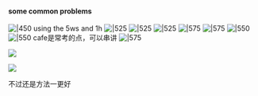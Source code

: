 #### some common problems
![|450](http://43.143.166.98:2212/2023/01/20/9581cd6f88d6d.png)
using the 5ws and 1h
![|525](http://43.143.166.98:2212/2023/01/20/fa08e749ff1bf.png)
![|525](http://43.143.166.98:2212/2023/01/20/1f90457fcbaef.png)
![|525](http://43.143.166.98:2212/2023/01/20/9b5b27e770a81.png)
![|575](http://43.143.166.98:2212/2023/01/20/9e6b049cfba94.png)
![|575](http://43.143.166.98:2212/2023/01/20/cf09e6e04ab53.png)
![|550](http://43.143.166.98:2212/2023/01/20/b57dbc5399c21.png)
![|550](http://43.143.166.98:2212/2023/01/20/649ec1cf42863.png)
cafe是常考的点，可以串讲
![|575](http://43.143.166.98:2212/2023/01/20/f2b349b2bfd67.png)

![](http://43.143.166.98:2212/2023/01/20/864cb085c525b.png)

![](http://43.143.166.98:2212/2023/01/20/e049e314108ac.png)

不过还是方法一更好
